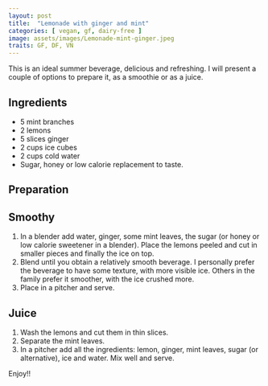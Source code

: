 ```yaml
---
layout: post
title:  "Lemonade with ginger and mint"
categories: [ vegan, gf, dairy-free ]
image: assets/images/Lemonade-mint-ginger.jpeg
traits: GF, DF, VN
---
```


This is an ideal summer beverage, delicious and refreshing. 
I will present a couple of options to prepare it, as a smoothie or as a  juice.


## Ingredients

* 5 mint branches
* 2 lemons 
* 5 slices ginger
* 2 cups ice cubes
* 2 cups cold water
* Sugar, honey or low calorie replacement to taste.



## Preparation

## Smoothy

1. In a blender add water, ginger, some mint leaves, the sugar (or honey or low calorie sweetener in a blender). Place the lemons peeled and cut in smaller pieces and finally the ice on top.
2. Blend until you obtain a relatively smooth beverage.  I personally prefer the beverage to have some texture, with more visible ice. Others in the family prefer it smoother, with the ice crushed more.
3. Place in a pitcher and serve.

## Juice

1. Wash the lemons and cut them in thin slices.
2. Separate the mint leaves. 
3. In a pitcher add all the ingredients: lemon, ginger, mint leaves, sugar (or alternative), ice and water. Mix well and serve.


Enjoy!!



